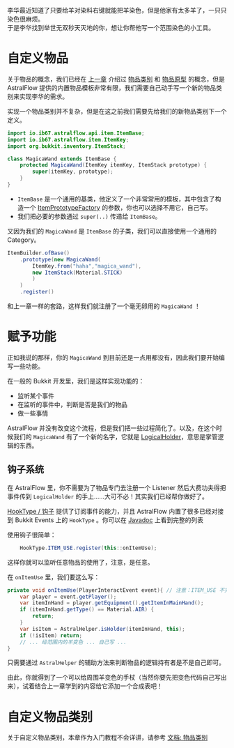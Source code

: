 李华最近知道了只要给羊对染料右键就能把羊染色，但是他家有太多羊了，一只只染色很麻烦。  
于是李华找到举世无双秒天灭地的你，想让你帮他写一个范围染色的小工具。

# 自定义物品

关于物品的概念，我们已经在 [上一章](./getting_started/jeb_wool.md) 介绍过 [物品类别](./spec/item_categories.md)
和 [物品原型](./spec/item_prototype.md) 的概念，但是 AstralFlow 提供的内置物品模板非常有限，我们需要自己动手写一个新的物品类别来实现李华的需求。

实现一个物品类别并不复杂，但是在这之前我们需要先给我们的新物品类别下一个定义。

```java
import io.ib67.astralflow.api.item.ItemBase;
import io.ib67.astralflow.item.ItemKey;
import org.bukkit.inventory.ItemStack;

class MagicaWand extends ItemBase {
    protected MagicaWand(ItemKey itemKey, ItemStack prototype) {
        super(itemKey, prototype);
    }
}
```

- `ItemBase` 是一个通用的基类，他定义了一个非常常用的模板，其中包含了构造一个 [ItemPrototypeFactory](./spec/item_prototype.md) 的参数，你也可以选择不用它，自己写。
- 我们把必要的参数通过 `super(..)` 传递给 `ItemBase`。

又因为我们的 `MagicaWand` 是 `ItemBase` 的子类，我们可以直接使用一个通用的 Category。

```java
ItemBuilder.ofBase()
    .prototype(new MagicaWand(
        ItemKey.from("haha","magica_wand"),
        new ItemStack(Material.STICK)
        )
    )
    .register()
```

和上一章一样的套路，这样我们就注册了一个毫无卵用的 `MagicaWand` ！

# 赋予功能

正如我说的那样，你的 `MagicaWand` 到目前还是一点用都没有，因此我们要开始编写一些功能。

在一般的 Bukkit 开发里，我们是这样实现功能的：

- 监听某个事件
- 在监听的事件中，判断是否是我们的物品
- 做一些事情

AstralFlow 并没有改变这个流程，但是我们把一些过程简化了。以及，在这个时候我们的 `MagicaWand`
有了一个新的名字，它就是 [LogicalHolder](./spec/item_prototype.md?id=logicalholder)，意思是掌管逻辑的东西。

## 钩子系统

在 AstralFlow 里，你不需要为了物品专门去注册一个 Listener 然后大费功夫得把事件传到 `LogicalHolder`
的手上......大可不必！其实我们已经帮你做好了。

[HookType / 钩子](https://af.ib67.io/javadoc/io/ib67/astralflow/hook/HookType.html) 提供了订阅事件的能力，并且 AstralFlow
内置了很多已经对接到 Bukkit Events 上的 `HookType`
。你可以在 [Javadoc](https://af.ib67.io/javadoc/io/ib67/astralflow/hook/HookType.html) 上看到完整的列表

使用钩子很简单：

```java
    HookType.ITEM_USE.register(this::onItemUse);
```

这样你就可以监听任意物品的使用了，注意，是任意。

在 `onItemUse` 里，我们要这么写：

```java
private void onItemUse(PlayerInteractEvent event){ // 注意：ITEM_USE 不完全等于 PlayerInteractEvent，它有特殊的触发条件
    var player = event.getPlayer();
    var itemInHand = player.getEquipment().getItemInMainHand();
    if (itemInHand.getType() == Material.AIR) {
        return;
    }
    var isItem = AstralHelper.isHolder(itemInHand, this);
    if (!isItem) return;
    // ... 给范围内的羊变色 ... 自己写 ...
}
```

只需要通过 `AstralHelper` 的辅助方法来判断物品的逻辑持有者是不是自己即可。

由此，你就得到了一个可以给周围羊变色的手杖（当然你要先把变色代码自己写出来），试着结合上一章学到的内容给它添加一个合成表吧！

# 自定义物品类别

关于自定义物品类别，本章作为入门教程不会详讲，请参考 [文档: 物品类别](./spec/item_categories.md)
